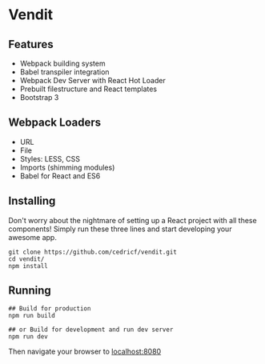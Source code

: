 # Vendit

## Features
- Webpack building system
- Babel transpiler integration
- Webpack Dev Server with React Hot Loader
- Prebuilt filestructure and React templates
- Bootstrap 3

## Webpack Loaders
- URL
- File
- Styles: LESS, CSS
- Imports (shimming modules)
- Babel for React and ES6

## Installing
Don't worry about the nightmare of setting up a React project with all these components! Simply run these three lines and start developing your awesome app.
```
git clone https://github.com/cedricf/vendit.git
cd vendit/
npm install
```

## Running
```
## Build for production
npm run build

## or Build for development and run dev server
npm run dev
```
Then navigate your browser to [localhost:8080](http://localhost:8080)
